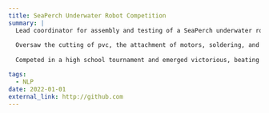 ```yaml
---
title: SeaPerch Underwater Robot Competition
summary: |
  Lead coordinator for assembly and testing of a SeaPerch underwater robot.
  
  Oversaw the cutting of pvc, the attachment of motors, soldering, and waterproofing necessary to build the robot. 
  
  Competed in a high school tournament and emerged victorious, beating the 6+ other teams.

tags:
  - NLP
date: 2022-01-01
external_link: http://github.com
---
```


